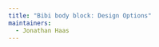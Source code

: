 ```yaml
---
title: "Bibi body block: Design Options"
maintainers:
  - Jonathan Haas
---
```


<DesignOptions design='bibi' />
